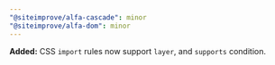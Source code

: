 ```yaml
---
"@siteimprove/alfa-cascade": minor
"@siteimprove/alfa-dom": minor
---
```


**Added:** CSS `import` rules now support `layer`, and `supports` condition.
